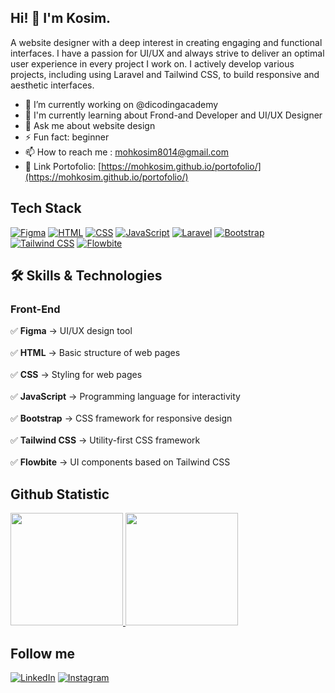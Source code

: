 ## Hi! 👋 I'm Kosim.


A website designer with a deep interest in creating engaging and functional interfaces. I have a passion for UI/UX and always strive to deliver an optimal user experience in every project I work on.
I actively develop various projects, including using Laravel and Tailwind CSS, to build responsive and aesthetic interfaces.

- 🔭 I’m currently working on @dicodingacademy
- 🌱 I'm currently learning about Frond-and Developer and UI/UX Designer
- 💬 Ask me about website design
- ⚡ Fun fact: beginner
- 📫 How to reach me : mohkosim8014@gmail.com
- 📂 Link Portofolio: [https://mohkosim.github.io/portofolio/](https://mohkosim.github.io/portofolio/)

## Tech Stack
[![Figma](https://img.shields.io/badge/Figma-%23000000.svg?style=for-the-badge&logo=figma&logoColor=white)](https://www.figma.com/)
[![HTML](https://img.shields.io/badge/HTML-%23E34F26.svg?style=for-the-badge&logo=html5&logoColor=white)](https://developer.mozilla.org/en-US/docs/Web/HTML)
[![CSS](https://img.shields.io/badge/CSS-%231572B6.svg?style=for-the-badge&logo=css3&logoColor=white)](https://developer.mozilla.org/en-US/docs/Web/CSS)
[![JavaScript](https://img.shields.io/badge/JavaScript-%23F7DF1E.svg?style=for-the-badge&logo=javascript&logoColor=black)](https://developer.mozilla.org/en-US/docs/Web/JavaScript)
[![Laravel](https://img.shields.io/badge/Laravel-%23FF2D20.svg?style=for-the-badge&logo=laravel&logoColor=white)](https://laravel.com/)
[![Bootstrap](https://img.shields.io/badge/Bootstrap-%23563D7C.svg?style=for-the-badge&logo=bootstrap&logoColor=white)](https://getbootstrap.com/)
[![Tailwind CSS](https://img.shields.io/badge/TailwindCSS-%2306B6D4.svg?style=for-the-badge&logo=tailwindcss&logoColor=white)](https://tailwindcss.com/)
[![Flowbite](https://img.shields.io/badge/Flowbite-%230064ff.svg?style=for-the-badge&logo=flowbite&logoColor=white)](https://flowbite.com/)
  <br>
  
## 🛠️ Skills & Technologies

### Front-End
✅ **Figma** → UI/UX design tool <br>  
✅ **HTML** → Basic structure of web pages <br>  
✅ **CSS** → Styling for web pages <br>  
✅ **JavaScript** → Programming language for interactivity <br>  
✅ **Bootstrap** → CSS framework for responsive design <br>  
✅ **Tailwind CSS** → Utility-first CSS framework <br>  
✅ **Flowbite** → UI components based on Tailwind CSS <br>

## Github Statistic
<p align="left">
<a href="https://github.com/MohKosim">
  <img height="180em" src="https://github-readme-stats-eight-theta.vercel.app/api?username=MohKosim&show_icons=true&theme=algolia&include_all_commits=true&count_private=true"/>
  <img height="180em" src="https://github-readme-stats-eight-theta.vercel.app/api/top-langs/?username=MohKosim&layout=compact&langs_count=8&theme=algolia"/>
</a>
</p>

## Follow me
[![LinkedIn](https://img.shields.io/badge/LinkedIn-blue?style=for-the-badge&logo=linkedin&logoColor=white)](https://www.linkedin.com/in/moh-kosim-2064892b7/)
[![Instagram](https://img.shields.io/badge/Instagram-%23E4405F.svg?style=for-the-badge&logo=instagram&logoColor=white)](https://www.instagram.com/moh.kosim643_/)








